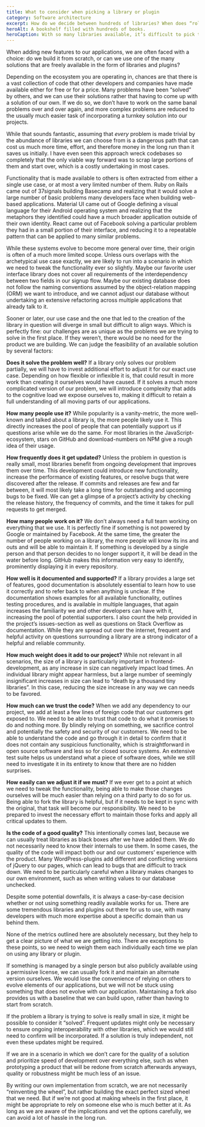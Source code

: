 ```yaml
---
title: What to consider when picking a library or plugin
category: Software architecture
excerpt: How do we decide between hundreds of libraries? When does “roll your own” make sense?
heroAlt: A bookshelf filled with hundreds of books.
heroCaption: With so many libraries available, it’s difficult to pick the “right” one.
---
```

When adding new features to our applications, we are often faced with a choice: do we build it from scratch, or can we use one of the many solutions that are freely available in the form of libraries and plugins?

Depending on the ecosystem you are operating in, chances are that there is a vast collection of code that other developers and companies have made available either for free or for a price. Many problems have been “solved” by others, and we can use their solutions rather that having to come up with a solution of our own. If we do so, we don’t have to work on the same banal problems over and over again, and more complex problems are reduced to the usually much easier task of incorporating a turnkey solution into our projects.

While that sounds fantastic, assuming that _every_ problem is made trivial by the abundance of libraries we can choose from is a dangerous path that can cost us much more time, effort, and therefore money in the long run than it saves us initially. I have even seen this approach wreck codebases so completely that the only viable way forward was to scrap large portions of them and start over, which is a costly undertaking in most cases.

Functionality that is made available to others is often extracted from either a single use case, or at most a very limited number of them. Ruby on Rails came out of 37signals building Basecamp and realizing that it would solve a large number of basic problems many developers face when building web-based applications. Material UI came out of Google defining a visual language for their Android operating system and realizing that the metaphors they identified could have a much broader application outside of their own identity. React came out of Facebook solving a particular problem they had in a small portion of their interface, and reducing it to a repeatable pattern that can be applied to many similar problems.

While these systems evolve to become more general over time, their origin is often of a much more limited scope. Unless ours overlaps with the archetypical use case exactly, we are likely to run into a scenario in which we need to tweak the functionality ever so slightly. Maybe our favorite user interface library does not cover all requirements of the interdependency between two fields in our signup flow. Maybe our existing database does not follow the naming conventions assumed by the object-relation mapping (ORM) we want to introduce, and we cannot adjust our database without undertaking an extensive refactoring across multiple applications that already talk to it.

Sooner or later, our use case and the one that led to the creation of the library in question will diverge in small but difficult to align ways. Which is perfectly fine: our challenges are as unique as the problems we are trying to solve in the first place. If they weren’t, there would be no need for the product we are building. We can judge the feasibility of an available solution by several factors:

**Does it solve the problem well?** If a library only solves our problem partially, we will have to invest additional effort to adjust it for our exact use case. Depending on how flexible or inflexible it is, that could result in more work than creating it ourselves would have caused. If it solves a much more complicated version of our problem, we will introduce complexity that adds to the cognitive load we expose ourselves to, making it difficult to retain a full understanding of all moving parts of our applications.

**How many people use it?** While popularity is a vanity-metric, the more well-known and talked about a library is, the more people likely use it. This directly increases the pool of people that can potentially support us if questions arise while we do the same. For most libraries in the JavaScript-ecosystem, stars on GitHub and download-numbers on NPM give a rough idea of their usage.

**How frequently does it get updated?** Unless the problem in question is really small, most libraries benefit from ongoing development that improves them over time. This development could introduce new functionality, increase the performance of existing features, or resolve bugs that were discovered after the release. If commits and releases are few and far between, it will most likely take a long time for outstanding and upcoming bugs to be fixed. We can get a glimpse of a project’s activity by checking the release history, the frequency of commits, and the time it takes for pull requests to get merged.

**How many people work on it?** We don’t always need a full team working on everything that we use. It is perfectly fine if something is not powered by Google or maintained by Facebook. At the same time, the greater the number of people working on a library, the more people will know its ins and outs and will be able to maintain it. If something is developed by a single person and that person decides to no longer support it, it will be dead in the water before long. GitHub makes this information very easy to identify, prominently displaying it in every repository.

**How well is it documented and supported?** If a library provides a large set of features, good documentation is absolutely essential to learn how to use it correctly and to refer back to when anything is unclear. If the documentation shows examples for all available functionality, outlines testing procedures, and is available in multiple languages, that again increases the familiarity we and other developers can have with it, increasing the pool of potential supporters. I also count the help provided in the project’s issues-section as well as questions on Stack Overflow as documentation. While they are spread out over the internet, frequent and helpful activity on questions surrounding a library are a strong indicator of a helpful and reliable community.

**How much weight does it add to our project?** While not relevant in all scenarios, the size of a library is particularly important in frontend-development, as any increase in size can negatively impact load times. An individual library might appear harmless, but a large number of seemingly insignificant increases in size can lead to “death by a thousand tiny libraries”. In this case, reducing the size increase in any way we can needs to be favored.

**How much can we trust the code?** When we add any dependency to our project, we add at least a few lines of foreign code that our customers get exposed to. We need to be able to trust that code to do what it promises to do and nothing more. By blindly relying on something, we sacrifice control and potentially the safety and security of our customers. We need to be able to understand the code and go through it in detail to confirm that it does not contain any suspicious functionality, which is straightforward in open source software and less so for closed source systems. An extensive test suite helps us understand what a piece of software does, while we still need to investigate it in its entirety to know that there are no hidden surprises.

**How easily can we adjust it if we must?** If we ever get to a point at which we need to tweak the functionality, being able to make those changes ourselves will be much easier than relying on a third party to do so for us. Being able to fork the library is helpful, but if it needs to be kept in sync with the original, that task will become our responsibility. We need to be prepared to invest the necessary effort to maintain those forks and apply all critical updates to them.

**Is the code of a good quality?** This intentionally comes last, because we can usually treat libraries as black boxes after we have added them. We do not necessarily need to know their internals to use them. In some cases, the quality of the code will impact both our and our customers’ experience with the product. Many WordPress-plugins add different and conflicting versions of jQuery to our pages, which can lead to bugs that are difficult to track down. We need to be particularly careful when a library makes changes to our own environment, such as when writing values to our database unchecked.

Despite some potential downfalls, it is always a case-by-case decision whether or not using something readily available works for us. There are some tremendous libraries and plugins out there for us to use, with many developers with much more expertise about a specific domain than us behind them.

None of the metrics outlined here are absolutely necessary, but they help to get a clear picture of what we are getting into. There are exceptions to these points, so we need to weigh them each individually each time we plan on using any library or plugin.

If something is managed by a single person but also publicly available using a permissive license, we can usually fork it and maintain an alternate version ourselves. We would lose the convenience of relying on others to evolve elements of our applications, but we will not be stuck using something that does not evolve with our application. Maintaining a fork also provides us with a baseline that we can build upon, rather than having to start from scratch.

If the problem a library is trying to solve is really small in size, it might be possible to consider it “solved”. Frequent updates might only be necessary to ensure ongoing interoperability with other libraries, which we would still need to confirm will be incorporated. If a solution is truly independent, not even these updates might be required.

If we are in a scenario in which we don’t care for the quality of a solution and prioritize speed of development over everything else, such as when prototyping a product that will be redone from scratch afterwards anyways, quality or robustness might be much less of an issue.

By writing our own implementation from scratch, we are not necessarily “reinventing the wheel”, but rather building the exact perfect sized wheel that we need. But if we’re not good at making wheels in the first place, it might be appropriate to rely on someone else who is much better at it. As long as we are aware of the implications and vet the options carefully, we can avoid a lot of hassle in the long run.
